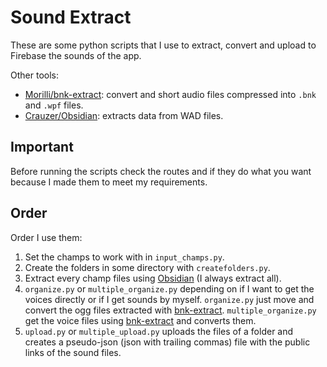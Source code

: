 # Sound Extract

These are some python scripts that I use to extract, convert and upload to Firebase the sounds of the app.

Other tools:

- [Morilli/bnk-extract](https://github.com/Morilli/bnk-extract): convert and short audio files compressed into `.bnk` and `.wpf` files.
- [Crauzer/Obsidian](https://github.com/Crauzer/Obsidian): extracts data from WAD files.

## Important

Before running the scripts check the routes and if they do what you want because I made them to meet my requirements.

## Order

Order I use them:

1. Set the champs to work with in `input_champs.py`.
2. Create the folders in some directory with `createfolders.py`.
3. Extract every champ files using [Obsidian](https://github.com/Crauzer/Obsidian) (I always extract all).
4. `organize.py` or `multiple_organize.py` depending on if I want to get the voices directly or if I get sounds by myself. `organize.py` just move and convert the ogg files extracted with [bnk-extract](https://github.com/Morilli/bnk-extract). `multiple_organize.py` get the voice files using [bnk-extract](https://github.com/Morilli/bnk-extract) and converts them.
5. `upload.py` or `multiple_upload.py` uploads the files of a folder and creates a pseudo-json (json with trailing commas) file with the public links of the sound files.
